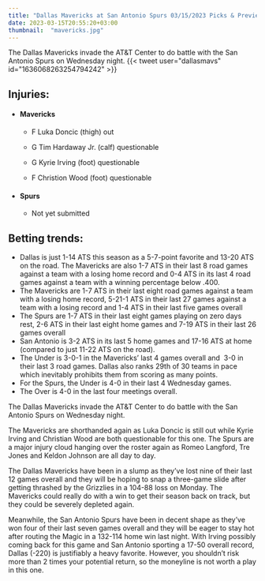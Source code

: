 ```yaml
---
title: "Dallas Mavericks at San Antonio Spurs 03/15/2023 Picks & Preview"
date: 2023-03-15T20:55:20+03:00
thumbnail:  "mavericks.jpg"
---
```

The Dallas Mavericks invade the AT&T Center to do battle with the San Antonio Spurs on Wednesday night.<!--more-->
{{< tweet user="dallasmavs" id="1636068263254794242" >}}
## Injuries:

  - #### Mavericks

    - F Luka Doncic (thigh) out

    - G Tim Hardaway Jr. (calf) questionable

    - G Kyrie Irving (foot) questionable

    - F Christion Wood (foot) questionable

  - #### Spurs

    - Not yet submitted

## Betting trends:
  - Dallas is just 1-14 ATS this season as a 5-7-point favorite and 13-20 ATS on the road. The Mavericks are also 1-7 ATS in their last 8 road games against a team with a losing home record and 0-4 ATS in its last 4 road games against a team with a winning percentage below .400.
  - The Mavericks are 1-7 ATS in their last eight road games against a team with a losing home record, 5-21-1 ATS in their last 27 games against a team with a losing record and 1-4 ATS in their last five games overall
  - The Spurs are 1-7 ATS in their last eight games playing on zero days rest, 2-6 ATS in their last eight home games and 7-19 ATS in their last 26 games overall
  - San Antonio is 3-2 ATS in its last 5 home games and 17-16 ATS at home (compared to just 11-22 ATS on the road).
  - The Under is 3-0-1 in the Mavericks’ last 4 games overall and  3-0 in their last 3 road games. Dallas also ranks 29th of 30 teams in pace which inevitably prohibits them from scoring as many points. 
  - For the Spurs, the Under is 4-0 in their last 4 Wednesday games.
  - The Over is 4-0 in the last four meetings overall.

The Dallas Mavericks invade the AT&T Center to do battle with the San Antonio Spurs on Wednesday night.

The Mavericks are shorthanded again as Luka Doncic is still out while Kyrie Irving and Christian Wood are both questionable for this one. The Spurs are a major injury cloud hanging over the roster again as Romeo Langford, Tre Jones and Keldon Johnson are all day to day.

The Dallas Mavericks have been in a slump as they’ve lost nine of their last 12 games overall and they will be hoping to snap a three-game slide after getting thrashed by the Grizzlies in a 104-88 loss on Monday. The Mavericks could really do with a win to get their season back on track, but they could be severely depleted again.

Meanwhile, the San Antonio Spurs have been in decent shape as they’ve won four of their last seven games overall and they will be eager to stay hot after routing the Magic in a 132-114 home win last night. With Irving possibly coming back for this game and San Antonio sporting a 17-50 overall record, Dallas (-220) is justifiably a heavy favorite. However, you shouldn’t risk more than 2 times your potential return, so the moneyline is not worth a play in this one.

